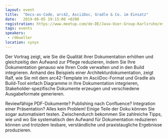 ```yaml
---
layout: event
title:  "Docs-as-Code, arc42, AsciiDoc, Gradle & Co. im Einsatz"
date:   2019-06-05 19:15:00 +0200
registration: https://www.meetup.com/de-DE/Java-User-Group-Karlsruhe/events/261296039
tags: events
speakers:
 - rdmueller
location: synyx
---
```


Der Vortrag zeigt, wie Sie die Qualität Ihrer Dokumentation erhöhen und gleichzeitig den Aufwand zur Pflege reduzieren, indem Sie Ihre Dokumentation genauso wie Ihren Code verwalten und in den Build integrieren. Anhand des Beispiels einer Architekturdokumentation, zeigt Ralf, wie Sie mit dem arc42-Template im AsciiDoc-Format und Gradle als Build-Tool einfach Diagramme in Ihre Dokumentation integrieren, Stakeholder-spezifische Dokumente erzeugen und verschiedene Ausgabeformate generieren.

Reviewfähige PDF-Dokumente? Publishing nach Confluence? Integration einer Präsentation? Alles kein Problem! Einige Teile der Doku können Sie sogar automatisiert testen. Zwischendurch bekommen Sie zahlreiche Tipps, wie und wo Sie systematisch den Aufwand für Dokumentation reduzieren können und trotzdem lesbare, verständliche und praxistaugliche Ergebnisse produzieren.

